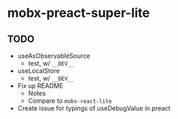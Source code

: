 # mobx-preact-super-lite

## TODO
- useAsObservableSource
  - test, w/ `__DEV__`
- useLocalStore
  - test, w/ `__DEV__`
- Fix up README
  - Notes
  - Compare to `mobx-react-lite`
- Create issue for typings of useDebugValue in preact
